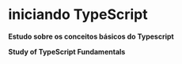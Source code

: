 # iniciando TypeScript
**Estudo sobre os conceitos básicos do Typescript**

**Study of TypeScript Fundamentals**